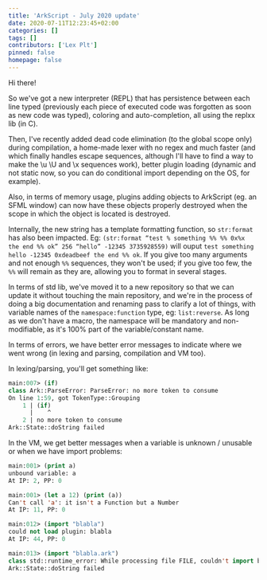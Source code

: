 ```yaml
---
title: 'ArkScript - July 2020 update'
date: 2020-07-11T12:23:45+02:00
categories: []
tags: []
contributors: ['Lex Plt']
pinned: false
homepage: false
---
```


Hi there!

So we've got a new interpreter (REPL) that has persistence between each line typed (previously each piece of executed code was forgotten as soon as new code was typed), coloring and auto-completion, all using the replxx lib (in C).

Then, I've recently added dead code elimination (to the global scope only) during compilation, a home-made lexer with no regex and much faster (and which finally handles escape sequences, although I'll have to find a way to make the \u \U and \x sequences work), better plugin loading (dynamic and not static now, so you can do conditional import depending on the OS, for example).

Also, in terms of memory usage, plugins adding objects to ArkScript (eg. an SFML window) can now have these objects properly destroyed when the scope in which the object is located is destroyed.

Internally, the new string has a template formatting function, so `str:format` has also been impacted. Eg: `(str:format “test % something %% %% 0x%x the end %% ok” 256 “hello” -12345 3735928559)` will ouput `test something hello -12345 0xdeadbeef the end %% ok`. If you give too many arguments and not enough `%%` sequences, they won't be used; if you give too few, the `%%` will remain as they are, allowing you to format in several stages.

In terms of std lib, we've moved it to a new repository so that we can update it without touching the main repository, and we're in the process of doing a big documentation and renaming pass to clarify a lot of things, with variable names of the `namespace:function` type, eg: `list:reverse`. As long as we don't have a macro, the namespace will be mandatory and non-modifiable, as it's 100% part of the variable/constant name.

In terms of errors, we have better error messages to indicate where we went wrong (in lexing and parsing, compilation and VM too).

In lexing/parsing, you'll get something like:

```lisp
main:007> (if)
class Ark::ParseError: ParseError: no more token to consume
On line 1:59, got TokenType::Grouping
    1 | (if)
      |    ^
    2 | no more token to consume
Ark::State::doString failed
```

In the VM, we get better messages when a variable is unknown / unusable or when we have import problems:

```lisp
main:001> (print a)
unbound variable: a
At IP: 2, PP: 0

main:001> (let a 12) (print (a))
Can't call 'a': it isn't a Function but a Number
At IP: 11, PP: 0

main:012> (import "blabla")
could not load plugin: blabla
At IP: 44, PP: 0

main:013> (import "blabla.ark")
class std::runtime_error: While processing file FILE, couldn't import blabla.ark: file not found
Ark::State::doString failed
```

